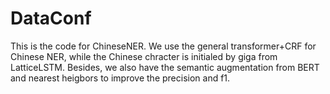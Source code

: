 # DataConf
This is the code for ChineseNER. We use the general transformer+CRF for Chinese NER, while the Chinese chracter is initialed by giga from LatticeLSTM. Besides, we also have the semantic augmentation from BERT and nearest heigbors
to improve the precision and f1. 
